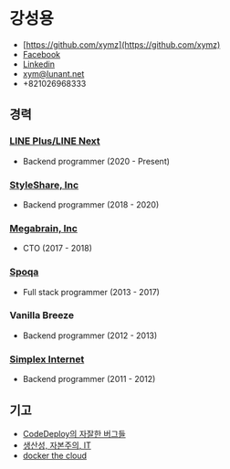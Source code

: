 # 강성용

- [https://github.com/xymz](https://github.com/xymz)
- [Facebook](https://www.facebook.com/xympl)
- [Linkedin](https://www.linkedin.com/in/sungyong-kang-659a5550/)
- xym@lunant.net
- +821026968333

## 경력

### [LINE Plus/LINE Next](https://blockchain.line.biz/) 

- Backend programmer (2020 - Present)

### [StyleShare, Inc](https://styleshare.kr) 

- Backend programmer (2018 - 2020)

### [Megabrain, Inc](https://shipget.co.kr) 

- CTO (2017 - 2018)

### [Spoqa](https://spoqa.com) 

- Full stack programmer (2013 - 2017)

### Vanilla Breeze 

- Backend programmer (2012 - 2013)

### [Simplex Internet](https://www.cafe24.com) 

- Backend programmer (2011 - 2012)

## 기고

- [CodeDeploy의 자잘한 버그들](https://www.notion.so/CodeDeploy-bed1d18e06374a0caa4f2d0292ffef07?v=564771b4f3b7430b8bf53a262363e83f)
- [생산성, 자본주의, IT](https://www.notion.so/IT-54ce14e520bb4459b5b7b21842f47a02?v=564771b4f3b7430b8bf53a262363e83f)
- [docker the cloud](https://spoqa.github.io/2013/11/22/docker-the-cloud.html)


